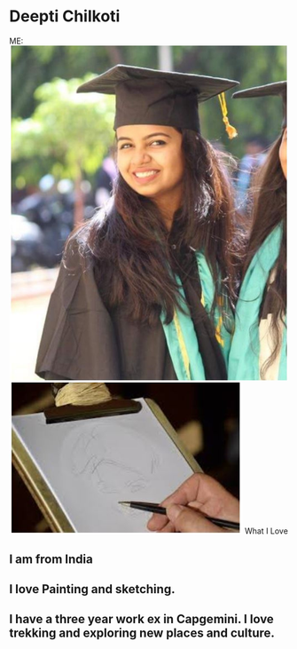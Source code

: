 # Deepti Chilkoti
ME: 
![alt text](https://github.com/Deepti0605/itmd-521/blob/master/Images/deepti.JPG "Thats me")
![alt text](https://github.com/Deepti0605/itmd-521/blob/master/Images/book.JPG "Sketching")
What I Love
## I am from India
## I love Painting and sketching.
## I have a three year work ex in Capgemini. I love trekking and exploring new places and culture.
